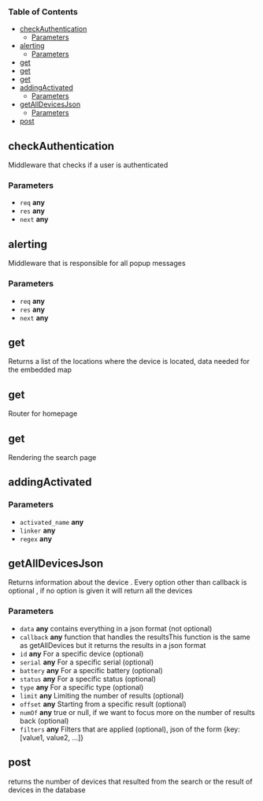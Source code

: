 <!-- Generated by documentation.js. Update this documentation by updating the source code. -->

### Table of Contents

*   [checkAuthentication][1]
    *   [Parameters][2]
*   [alerting][3]
    *   [Parameters][4]
*   [get][5]
*   [get][6]
*   [get][7]
*   [addingActivated][8]
    *   [Parameters][9]
*   [getAllDevicesJson][10]
    *   [Parameters][11]
*   [post][12]

## checkAuthentication

Middleware that checks if a user is authenticated

### Parameters

*   `req` **any**&#x20;
*   `res` **any**&#x20;
*   `next` **any**&#x20;

## alerting

Middleware that is responsible for all popup messages

### Parameters

*   `req` **any**&#x20;
*   `res` **any**&#x20;
*   `next` **any**&#x20;

## get

Returns a list of the locations where the device is located, data needed for the embedded map

## get

Router for homepage

## get

Rendering the search page

## addingActivated

### Parameters

*   `activated_name` **any**&#x20;
*   `linker` **any**&#x20;
*   `regex` **any**&#x20;

## getAllDevicesJson

Returns information about the device . Every option other than callback is optional , if no option is given it will return all the devices

### Parameters

*   `data` **any** contains everything in a json format (not optional)
*   `callback` **any** function that handles the resultsThis function is the same as getAllDevices but it returns the results in a json format
*   `id` **any** For a specific device (optional)
*   `serial` **any** For a specific serial (optional)
*   `battery` **any** For a specific battery (optional)
*   `status` **any** For a specific status (optional)
*   `type` **any** For a specific type (optional)
*   `limit` **any** Limiting the number of results (optional)
*   `offset` **any** Starting from a specific result (optional)
*   `numOf` **any** true or null, if we want to focus more on the number of results back (optional)
*   `filters` **any** Filters that are applied (optional), json of the form {key: \[value1, value2, ...]}

## post

returns the number of devices that resulted from the search or the result of devices in the database

[1]: #checkauthentication

[2]: #parameters

[3]: #alerting

[4]: #parameters-1

[5]: #get

[6]: #get-1

[7]: #get-2

[8]: #addingactivated

[9]: #parameters-2

[10]: #getalldevicesjson

[11]: #parameters-3

[12]: #post
